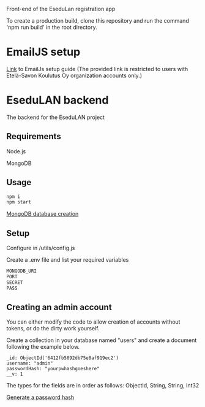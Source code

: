 Front-end of the EseduLan registration app

To create a production build, 
clone this repository
and run the command 'npm run build' in the root directory.


# EmailJS setup

[Link](https://esedu-my.sharepoint.com/:p:/g/personal/tatu_miinalainen_esedulainen_fi/EX-7JzNswaBKg-iaSg4kmJ8BOVmxuIkYxuqo3FG0XSVZpw?e=th5ALk) to EmailJs setup guide (The provided link is restricted to users with Etelä-Savon Koulutus Oy organization accounts only.)


# EseduLAN backend

The backend for the EseduLAN project

## Requirements

Node.js

MongoDB


## Usage

```bash
npm i
npm start
```
[MongoDB database creation](https://www.mongodb.com/basics/create-database)

## Setup

Configure in /utils/config.js

Create a .env file and list your required variables

```bash
MONGODB_URI
PORT
SECRET
PASS
```

## Creating an admin account
You can either modify the code to allow creation of accounts without tokens, or do the dirty work yourself.

Create a collection in your database named "users" and create a document following the example below.

```
_id: ObjectId('6412fb5092db75e8af919ec2')
username: "admin"
passwordHash: "yourpwhashgoeshere"
__v: 1
```
The types for the fields are in order as follows: ObjectId, String, String, Int32

[Generate a password hash](https://bcrypt-generator.com/)
